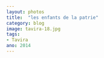 ```yaml
---
layout: photos
title:  "les enfants de la patrie"
category: blog
image: tavira-18.jpg
tags:
- Tavira
ano: 2014
---
```




